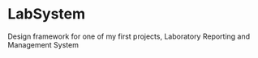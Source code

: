 # LabSystem

Design framework for one of my first projects, Laboratory Reporting and Management System

